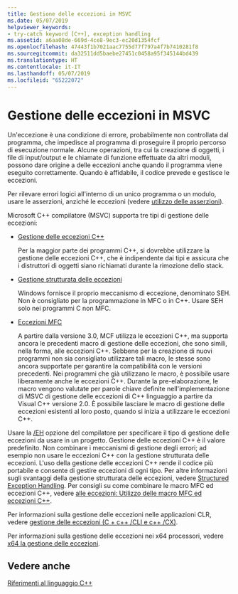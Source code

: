 ```yaml
---
title: Gestione delle eccezioni in MSVC
ms.date: 05/07/2019
helpviewer_keywords:
- try-catch keyword [C++], exception handling
ms.assetid: a6aa08de-669d-4ce8-9ec3-ec20d1354fcf
ms.openlocfilehash: 47443f1b7021aac7755d77f797a4f7b7410281f8
ms.sourcegitcommit: da32511dd5baebe27451c0458a95f345144bd439
ms.translationtype: HT
ms.contentlocale: it-IT
ms.lasthandoff: 05/07/2019
ms.locfileid: "65222072"
---
```

# <a name="exception-handling-in-msvc"></a>Gestione delle eccezioni in MSVC

Un'eccezione è una condizione di errore, probabilmente non controllata dal programma, che impedisce al programma di proseguire il proprio percorso di esecuzione normale. Alcune operazioni, tra cui la creazione di oggetti, i file di input/output e le chiamate di funzione effettuate da altri moduli, possono dare origine a delle eccezioni anche quando il programma viene eseguito correttamente. Quando è affidabile, il codice prevede e gestisce le eccezioni.

Per rilevare errori logici all'interno di un unico programma o un modulo, usare le asserzioni, anziché le eccezioni (vedere [utilizzo delle asserzioni](/visualstudio/debugger/c-cpp-assertions)).

Microsoft C++ compilatore (MSVC) supporta tre tipi di gestione delle eccezioni:

- [Gestione delle eccezioni C++](../cpp/cpp-exception-handling.md)

   Per la maggior parte dei programmi C++, si dovrebbe utilizzare la gestione delle eccezioni C++, che è indipendente dai tipi e assicura che i distruttori di oggetti siano richiamati durante la rimozione dello stack.

- [Gestione strutturata delle eccezioni](../cpp/structured-exception-handling-c-cpp.md)

   Windows fornisce il proprio meccanismo di eccezione, denominato SEH. Non è consigliato per la programmazione in MFC o in C++. Usare SEH solo nei programmi C non MFC.

- [Eccezioni MFC](../mfc/exception-handling-in-mfc.md)

   A partire dalla versione 3.0, MCF utilizza le eccezioni C++, ma supporta ancora le precedenti macro di gestione delle eccezioni, che sono simili, nella forma, alle eccezioni C++. Sebbene per la creazione di nuovi programmi non sia consigliato utilizzare tali macro, le stesse sono ancora supportate per garantire la compatibilità con le versioni precedenti. Nei programmi che già utilizzano le macro, è possibile usare liberamente anche le eccezioni C++. Durante la pre-elaborazione, le macro vengono valutate per parole chiave definite nell'implementazione di MSVC di gestione delle eccezioni di C++ linguaggio a partire da Visual C++ versione 2.0. È possibile lasciare le macro di gestione delle eccezioni esistenti al loro posto, quando si inizia a utilizzare le eccezioni C++.

Usare la [/EH](../build/reference/eh-exception-handling-model.md) opzione del compilatore per specificare il tipo di gestione delle eccezioni da usare in un progetto. Gestione delle eccezioni C++ è il valore predefinito. Non combinare i meccanismi di gestione degli errori; ad esempio non usare le eccezioni C++ con la gestione strutturata delle eccezioni. L'uso della gestione delle eccezioni C++ rende il codice più portabile e consente di gestire eccezioni di ogni tipo. Per altre informazioni sugli svantaggi della gestione strutturata delle eccezioni, vedere [Structured Exception Handling](../cpp/structured-exception-handling-c-cpp.md). Per consigli su come combinare le macro MFC ed eccezioni C++, vedere [alle eccezioni: Utilizzo delle macro MFC ed eccezioni C++](../mfc/exceptions-using-mfc-macros-and-cpp-exceptions.md).

Per informazioni sulla gestione delle eccezioni nelle applicazioni CLR, vedere [gestione delle eccezioni (C + c++ /CLI e c++ /CX)](../extensions/exception-handling-cpp-component-extensions.md).

Per informazioni sulla gestione delle eccezioni nei x64 processori, vedere [x64 la gestione delle eccezioni](../build/exception-handling-x64.md).

## <a name="see-also"></a>Vedere anche

[Riferimenti al linguaggio C++](../cpp/cpp-language-reference.md)